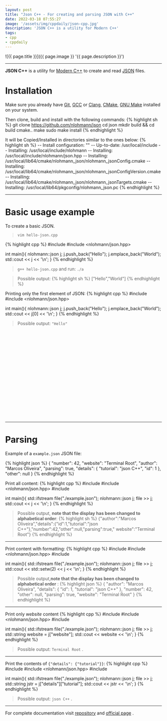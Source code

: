 ```yaml
---
layout: post
title: "Json C++ - For creating and parsing JSON with C++"
date: 2022-03-18 07:55:27
image: '/assets/img/cppdaily/json-cpp.jpg'
description: 'JSON C++ is a utility for Modern C++'
tags:
- cpp
- cppdaily
---
```


![{{ page.title }}]({{ page.image }} '{{ page.description }}')

---

**JSON C++** is a utility for [Modern C++](https://terminalroot.com/tags#cpp) to create and read [JSON](https://terminalroot.com/view-json-interactively-from-the-terminal/) files.

# Installation
Make sure you already have [Git](https://terminalroot.com/tags#git), [GCC](https://terminalroot.com/tags#gcc) or [Clang](https://terminalroot.com/tags#clang), [CMake](https://terminalroot.com/tags#cmake), [GNU Make](https://terminalroot.com/tags#make) installed on your system.

<script>
 const url = window.location.href;
 if(str.match(/terminalroot/)){
  document.getElementById("limit").innerHTML = "Read feed ..."
 }else{
  document.getElementById("limit").innerHTML = "Read more ..."
 }
</script>

<p id="limit"></p>

Then clone, build and install with the following commands:
{% highlight sh %}
git clone https://github.com/nlohmann/json
cd json
mkdir build && cd build
cmake..
make
sudo make install
{% endhighlight %}

It will be Copied/Installed in directories similar to the ones below:
{% highlight sh %}
-- Install configuration: ""
-- Up-to-date: /usr/local/include
-- Installing: /usr/local/include/nlohmann
-- Installing: /usr/local/include/nlohmann/json.hpp
-- Installing: /usr/local/lib64/cmake/nlohmann_json/nlohmann_jsonConfig.cmake
-- Installing: /usr/local/lib64/cmake/nlohmann_json/nlohmann_jsonConfigVersion.cmake
-- Installing: /usr/local/lib64/cmake/nlohmann_json/nlohmann_jsonTargets.cmake
-- Installing: /usr/local/lib64/pkgconfig/nlohmann_json.pc
{% endhighlight %}

---

# Basic usage example
To create a basic JSON.

> `vim hello-json.cpp`

{% highlight cpp %}
#include <iostream>
#include <nlohmann/json.hpp>

int main(){
  nlohmann::json j;
  j.push_back("Hello");
  j.emplace_back("World");
  std::cout << j << '\n';
}
{% endhighlight %}
> `g++ hello-json.cpp` and run: `./a`

> Possible output:
{% highlight sh %}
["Hello","World"]
{% endhighlight %}

Printing only the first element of JSON:
{% highlight cpp %}
#include <iostream>
#include <nlohmann/json.hpp>

int main(){
  nlohmann::json j;
  j.push_back("Hello");
  j.emplace_back("World");
  std::cout << j[0] << '\n';
}
{% endhighlight %}
> Possible output: `"Hello"`


<!-- SQUARE - GAMES ROOT -->
<script async src="//pagead2.googlesyndication.com/pagead/js/adsbygoogle.js"></script>
<ins class="adsbygoogle"
style="display:inline-block;width:336px;height:280px"
data-ad-client="ca-pub-2838251107855362"
data-ad-slot="5351066970"></ins>
<script>
(adsbygoogle = window.adsbygoogle || []).push({});
</script>

---

# Parsing
Example of a `example.json` JSON file:

{% highlight json %}
{
  "number": 42,
  "website": "Terminal Root",
  "author": "Marcos Oliveira",
  "parsing": true,
  "details": {
    "tutorial": "json C++",
    "id": 1
  },
  "other": null
}
{% endhighlight %}

Print all content:
{% highlight cpp %}
#include <iostream>
#include <nlohmann/json.hpp>
#include <fstream>

int main(){
  std::ifstream file("./example.json");
  nlohmann::json j;
  file >> j;
  std::cout << j << '\n';
}
{% endhighlight %}
> Possible output, **note that the display has been changed to alphabetical order**:
{% highlight sh %}
{"author":"Marcos Oliveira","details":{"id":1,"tutorial":"json C++"},"number":42,"other":null,"parsing":true," website":"Terminal Root"}
{% endhighlight %}

---

Print content with formatting:
{% highlight cpp %}
#include <iostream>
#include <nlohmann/json.hpp>
#include <fstream>

int main(){
  std::ifstream file("./example.json");
  nlohmann::json j;
  file >> j;
  std::cout << std::setw(2) << j << '\n';
}
{% endhighlight %}
> Possible output,**note that the display has been changed to alphabetical order** :
{% highlight json %}
{
  "author": "Marcos Oliveira",
  "details": {
    "id": 1,
    "tutorial": "json C++"
  },
  "number": 42,
  "other": null,
  "parsing": true,
  "website": "Terminal Root"
}
{% endhighlight %}

---

Print only *website* content
{% highlight cpp %}
#include <iostream>
#include <nlohmann/json.hpp>
#include <fstream>

int main(){
  std::ifstream file("./example.json");
  nlohmann::json j;
  file >> j;
  std::string website = j["website"];
  std::cout << website << '\n';
}
{% endhighlight %}
> Possible output: `Terminal Root` .

---

Print the contents of `{"details": {"tutorial"}}`:
{% highlight cpp %}
#include <iostream>
#include <nlohmann/json.hpp>
#include <fstream>

int main(){
  std::ifstream file("./example.json");
  nlohmann::json j;
  file >> j;
  std::string jstr = j["details"]["tutorial"];
  std::cout << jstr << '\n';
}
{% endhighlight %}
> Possible output: `json C++` .

---

For complete documentation visit [repository](https://github.com/nlohmann/json) and [official page](https://json.nlohmann.me/) .
